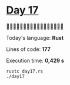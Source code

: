 # [Day 17](https://adventofcode.com/2023/day/17) 
:gift::gift::gift::gift::gift::gift::gift::gift::gift::gift::gift::gift::gift::gift::gift::gift::gift:

Today's language: **Rust**

Lines of code: **177**

Execution time: **0,429 s**

```shell
rustc day17.rs
./day17
```
